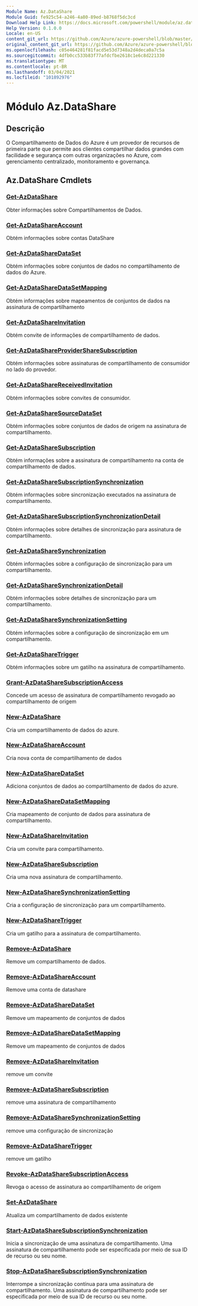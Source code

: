 ```yaml
---
Module Name: Az.DataShare
Module Guid: fe925c54-a246-4a80-89ed-b8768f5dc3cd
Download Help Link: https://docs.microsoft.com/powershell/module/az.datashare
Help Version: 0.1.0.0
Locale: en-US
content_git_url: https://github.com/Azure/azure-powershell/blob/master/src/DataShare/DataShare/help/Az.DataShare.md
original_content_git_url: https://github.com/Azure/azure-powershell/blob/master/src/DataShare/DataShare/help/Az.DataShare.md
ms.openlocfilehash: c05e464281f81facd5e53d7348a2d4deca0a7c5a
ms.sourcegitcommit: 4dfb0cc533b83f77afdcfbe2618c1e6c8d221330
ms.translationtype: MT
ms.contentlocale: pt-BR
ms.lasthandoff: 03/04/2021
ms.locfileid: "101892976"
---
```

# Módulo Az.DataShare
## Descrição
O Compartilhamento de Dados do Azure é um provedor de recursos de primeira parte que permite aos clientes compartilhar dados grandes com facilidade e segurança com outras organizações no Azure, com gerenciamento centralizado, monitoramento e governança.

## Az.DataShare Cmdlets
### [Get-AzDataShare](Get-AzDataShare.md)
Obter informações sobre Compartilhamentos de Dados.

### [Get-AzDataShareAccount](Get-AzDataShareAccount.md)
Obtém informações sobre contas DataShare

### [Get-AzDataShareDataSet](Get-AzDataShareDataSet.md)
Obtém informações sobre conjuntos de dados no compartilhamento de dados do Azure.

### [Get-AzDataShareDataSetMapping](Get-AzDataShareDataSetMapping.md)
Obtém informações sobre mapeamentos de conjuntos de dados na assinatura de compartilhamento

### [Get-AzDataShareInvitation](Get-AzDataShareInvitation.md)
Obtém convite de informações de compartilhamento de dados.

### [Get-AzDataShareProviderShareSubscription](Get-AzDataShareProviderShareSubscription.md)
Obtém informações sobre assinaturas de compartilhamento de consumidor no lado do provedor.

### [Get-AzDataShareReceivedInvitation](Get-AzDataShareReceivedInvitation.md)
Obtém informações sobre convites de consumidor.

### [Get-AzDataShareSourceDataSet](Get-AzDataShareSourceDataSet.md)
Obtém informações sobre conjuntos de dados de origem na assinatura de compartilhamento.

### [Get-AzDataShareSubscription](Get-AzDataShareSubscription.md)
Obtém informações sobre a assinatura de compartilhamento na conta de compartilhamento de dados.

### [Get-AzDataShareSubscriptionSynchronization](Get-AzDataShareSubscriptionSynchronization.md)
Obtém informações sobre sincronização executados na assinatura de compartilhamento.

### [Get-AzDataShareSubscriptionSynchronizationDetail](Get-AzDataShareSubscriptionSynchronizationDetail.md)
Obtém informações sobre detalhes de sincronização para assinatura de compartilhamento.

### [Get-AzDataShareSynchronization](Get-AzDataShareSynchronization.md)
Obtém informações sobre a configuração de sincronização para um compartilhamento.

### [Get-AzDataShareSynchronizationDetail](Get-AzDataShareSynchronizationDetail.md)
Obtém informações sobre detalhes de sincronização para um compartilhamento.

### [Get-AzDataShareSynchronizationSetting](Get-AzDataShareSynchronizationSetting.md)
Obtém informações sobre a configuração de sincronização em um compartilhamento.

### [Get-AzDataShareTrigger](Get-AzDataShareTrigger.md)
Obtém informações sobre um gatilho na assinatura de compartilhamento.

### [Grant-AzDataShareSubscriptionAccess](Grant-AzDataShareSubscriptionAccess.md)
Concede um acesso de assinatura de compartilhamento revogado ao compartilhamento de origem

### [New-AzDataShare](New-AzDataShare.md)
Cria um compartilhamento de dados do azure.

### [New-AzDataShareAccount](New-AzDataShareAccount.md)
Cria nova conta de compartilhamento de dados

### [New-AzDataShareDataSet](New-AzDataShareDataSet.md)
Adiciona conjuntos de dados ao compartilhamento de dados do azure.

### [New-AzDataShareDataSetMapping](New-AzDataShareDataSetMapping.md)
Cria mapeamento de conjunto de dados para assinatura de compartilhamento.

### [New-AzDataShareInvitation](New-AzDataShareInvitation.md)
Cria um convite para compartilhamento.

### [New-AzDataShareSubscription](New-AzDataShareSubscription.md)
Cria uma nova assinatura de compartilhamento.

### [New-AzDataShareSynchronizationSetting](New-AzDataShareSynchronizationSetting.md)
Cria a configuração de sincronização para um compartilhamento.

### [New-AzDataShareTrigger](New-AzDataShareTrigger.md)
Cria um gatilho para a assinatura de compartilhamento.

### [Remove-AzDataShare](Remove-AzDataShare.md)
Remove um compartilhamento de dados.

### [Remove-AzDataShareAccount](Remove-AzDataShareAccount.md)
Remove uma conta de datashare

### [Remove-AzDataShareDataSet](Remove-AzDataShareDataSet.md)
Remove um mapeamento de conjuntos de dados

### [Remove-AzDataShareDataSetMapping](Remove-AzDataShareDataSetMapping.md)
Remove um mapeamento de conjuntos de dados

### [Remove-AzDataShareInvitation](Remove-AzDataShareInvitation.md)
remove um convite

### [Remove-AzDataShareSubscription](Remove-AzDataShareSubscription.md)
remove uma assinatura de compartilhamento

### [Remove-AzDataShareSynchronizationSetting](Remove-AzDataShareSynchronizationSetting.md)
remove uma configuração de sincronização

### [Remove-AzDataShareTrigger](Remove-AzDataShareTrigger.md)
remove um gatilho

### [Revoke-AzDataShareSubscriptionAccess](Revoke-AzDataShareSubscriptionAccess.md)
Revoga o acesso de assinatura ao compartilhamento de origem

### [Set-AzDataShare](Set-AzDataShare.md)
Atualiza um compartilhamento de dados existente

### [Start-AzDataShareSubscriptionSynchronization](Start-AzDataShareSubscriptionSynchronization.md)
Inicia a sincronização de uma assinatura de compartilhamento. Uma assinatura de compartilhamento pode ser especificada por meio de sua ID de recurso ou seu nome.

### [Stop-AzDataShareSubscriptionSynchronization](Stop-AzDataShareSubscriptionSynchronization.md)
Interrompe a sincronização contínua para uma assinatura de compartilhamento. Uma assinatura de compartilhamento pode ser especificada por meio de sua ID de recurso ou seu nome.

